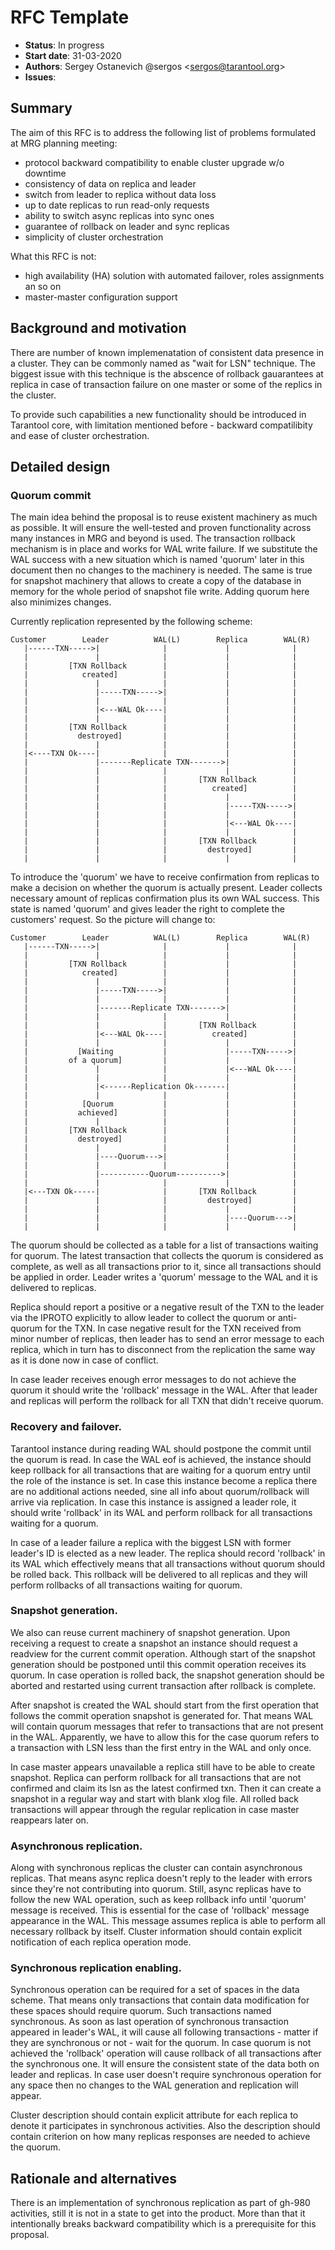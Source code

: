 # RFC Template

* **Status**: In progress
* **Start date**: 31-03-2020
* **Authors**: Sergey Ostanevich @sergos \<sergos@tarantool.org\>
* **Issues**:

## Summary

The aim of this RFC is to address the following list of problems
formulated at MRG planning meeting:
  - protocol backward compatibility to enable cluster upgrade w/o
    downtime
  - consistency of data on replica and leader
  - switch from leader to replica without data loss
  - up to date replicas to run read-only requests
  - ability to switch async replicas into sync ones
  - guarantee of rollback on leader and sync replicas
  - simplicity of cluster orchestration

What this RFC is not:

  - high availability (HA) solution with automated failover, roles
    assignments an so on
  - master-master configuration support


## Background and motivation

There are number of known implemenatation of consistent data presence in
a cluster. They can be commonly named as "wait for LSN" technique. The
biggest issue with this technique is the abscence of rollback gauarantees
at replica in case of transaction failure on one master or some of the
replics in the cluster.

To provide such capabilities a new functionality should be introduced in
Tarantool core, with limitation mentioned before - backward compatilibity
and ease of cluster orchestration.

## Detailed design

### Quorum commit
The main idea behind the proposal is to reuse existent machinery as much
as possible. It will ensure the well-tested and proven functionality
across many instances in MRG and beyond is used. The transaction rollback
mechanism is in place and works for WAL write failure. If we substitute
the WAL success with a new situation which is named 'quorum' later in
this document then no changes to the machinery is needed. The same is
true for snapshot machinery that allows to create a copy of the database
in memory for the whole period of snapshot file write. Adding quorum here
also minimizes changes.

Currently replication represented by the following scheme:
```
Customer        Leader          WAL(L)        Replica        WAL(R)
   |------TXN----->|              |             |              |
   |               |              |             |              |
   |         [TXN Rollback        |             |              |
   |            created]          |             |              |
   |               |              |             |              |
   |               |-----TXN----->|             |              |
   |               |              |             |              |
   |               |<---WAL Ok----|             |              |
   |               |              |             |              |
   |         [TXN Rollback        |             |              |
   |           destroyed]         |             |              |
   |               |              |             |              |
   |<----TXN Ok----|              |             |              |
   |               |-------Replicate TXN------->|              |
   |               |              |             |              |
   |               |              |       [TXN Rollback        |
   |               |              |          created]          |
   |               |              |             |              |
   |               |              |             |-----TXN----->|
   |               |              |             |              |
   |               |              |             |<---WAL Ok----|
   |               |              |             |              |
   |               |              |       [TXN Rollback        |
   |               |              |         destroyed]         |
   |               |              |             |              |
```


To introduce the 'quorum' we have to receive confirmation from replicas
to make a decision on whether the quorum is actually present. Leader
collects necessary amount of replicas confirmation plus its own WAL
success. This state is named 'quorum' and gives leader the right to
complete the customers' request. So the picture will change to:
```
Customer        Leader          WAL(L)        Replica        WAL(R)
   |------TXN----->|              |             |              |
   |               |              |             |              |
   |         [TXN Rollback        |             |              |
   |            created]          |             |              |
   |               |              |             |              |
   |               |-----TXN----->|             |              |
   |               |              |             |              |
   |               |-------Replicate TXN------->|              |
   |               |              |             |              |
   |               |              |       [TXN Rollback        |
   |               |<---WAL Ok----|          created]          |
   |               |              |             |              |
   |           [Waiting           |             |-----TXN----->|
   |         of a quorum]         |             |              |
   |               |              |             |<---WAL Ok----|
   |               |              |             |              |
   |               |<------Replication Ok-------|              |
   |               |              |             |              |
   |            [Quorum           |             |              |
   |           achieved]          |             |              |
   |               |              |             |              |
   |         [TXN Rollback        |             |              |
   |           destroyed]         |             |              |
   |               |              |             |              |
   |               |----Quorum--->|             |              |
   |               |              |             |              |
   |               |-----------Quorum---------->|              |
   |               |              |             |              |
   |<---TXN Ok-----|              |       [TXN Rollback        |
   |               |              |         destroyed]         |
   |               |              |             |              |
   |               |              |             |----Quorum--->|
   |               |              |             |              |
```

The quorum should be collected as a table for a list of transactions
waiting for quorum. The latest transaction that collects the quorum is
considered as complete, as well as all transactions prior to it, since
all transactions should be applied in order. Leader writes a 'quorum'
message to the WAL and it is delivered to replicas.

Replica should report a positive or a negative result of the TXN to the
leader via the IPROTO explicitly to allow leader to collect the quorum
or anti-quorum for the TXN. In case negative result for the TXN received
from minor number of replicas, then leader has to send an error message
to each replica, which in turn has to disconnect from the replication
the same way as it is done now in case of conflict.

In case leader receives enough error messages to do not achieve the
quorum it should write the 'rollback' message in the WAL. After that
leader and replicas will perform the rollback for all TXN that didn't
receive quorum.

### Recovery and failover.

Tarantool instance during reading WAL should postpone the commit until
the quorum is read. In case the WAL eof is achieved, the instance should
keep rollback for all transactions that are waiting for a quorum entry
until the role of the instance is set. In case this instance become a
replica there are no additional actions needed, sine all info about
quorum/rollback will arrive via replication. In case this instance is
assigned a leader role, it should write 'rollback' in its WAL and
perform rollback for all transactions waiting for a quorum.

In case of a leader failure a replica with the biggest LSN with former
leader's ID is elected as a new leader. The replica should record
'rollback' in its WAL which effectively means that all transactions
without quorum should be rolled back. This rollback will be delivered to
all replicas and they will perform rollbacks of all transactions waiting
for quorum.

### Snapshot generation.

We also can reuse current machinery of snapshot generation. Upon
receiving a request to create a snapshot an instance should request a
readview for the current commit operation. Although start of the
snapshot generation should be postponed until this commit operation
receives its quorum. In case operation is rolled back, the snapshot
generation should be aborted and restarted using current transaction
after rollback is complete.

After snapshot is created the WAL should start from the first operation
that follows the commit operation snapshot is generated for. That means
WAL will contain quorum messages that refer to transactions that are
not present in the WAL. Apparently, we have to allow this for the case
quorum refers to a transaction with LSN less than the first entry in the
WAL and only once.

In case master appears unavailable a replica still have to be able to
create snapshot. Replica can perform rollback for all transactions that
are not confirmed and claim its lsn as the latest confirmed txn. Then it
can create a snapshot in a regular way and start with blank xlog file.
All rolled back transactions will appear through the regular replication
in case master reappears later on.

### Asynchronous replication.

Along with synchronous replicas the cluster can contain asynchronous
replicas. That means async replica doesn't reply to the leader with
errors since they're not contributing into quorum. Still, async
replicas have to follow the new WAL operation, such as keep rollback
info until 'quorum' message is received. This is essential for the case
of 'rollback' message appearance in the WAL. This message assumes
replica is able to perform all necessary rollback by itself. Cluster
information should contain explicit notification of each replica
operation mode.

### Synchronous replication enabling.

Synchronous operation can be required for a set of spaces in the data
scheme. That means only transactions that contain data modification for
these spaces should require quorum. Such transactions named synchronous.
As soon as last operation of synchronous transaction appeared in leader's
WAL, it will cause all following transactions - matter if they are
synchronous or not - wait for the quorum. In case quorum is not achieved
the 'rollback' operation will cause rollback of all transactions after
the synchronous one. It will ensure the consistent state of the data both
on leader and replicas. In case user doesn't require synchronous operation
for any space then no changes to the WAL generation and replication will
appear.

Cluster description should contain explicit attribute for each replica
to denote it participates in synchronous activities. Also the description
should contain criterion on how many replicas responses are needed to
achieve the quorum.


## Rationale and alternatives

There is an implementation of synchronous replication as part of gh-980
activities, still it is not in a state to get into the product. More
than that it intentionally breaks backward compatibility which is a
prerequisite for this proposal.


